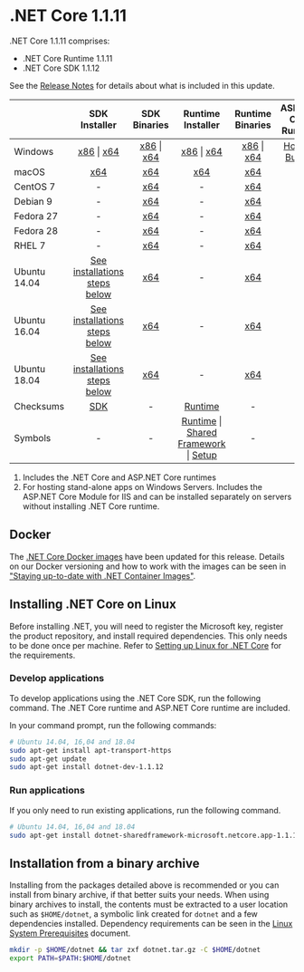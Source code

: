 # .NET Core 1.1.11

.NET Core 1.1.11 comprises:

* .NET Core Runtime 1.1.11
* .NET Core SDK 1.1.12

See the [Release Notes](https://github.com/dotnet/core/blob/main/release-notes/1.1/1.1.11/1.1.11.md) for details about what is included in this update.

|           | SDK Installer                                   | SDK Binaries                            | Runtime Installer                                        | Runtime Binaries                                 | ASP.NET Core Runtime           |
| --------- | :------------------------------------------:     | :----------------------:                 | :---------------------------:                            | :-------------------------:                      | :-----------------:            |
| Windows   | [x86][dotnet-dev-win-x86.exe] \| [x64][dotnet-dev-win-x64.exe] | [x86][dotnet-dev-win-x86.zip] \| [x64][dotnet-dev-win-x64.zip] | [x86][dotnet-win-x86.exe] \| [x64][dotnet-win-x64.exe] | [x86][dotnet-win-x86.zip] \| [x64][dotnet-win-x64.zip] | [Hosting Bundle][DotNetCore-WindowsHosting.exe] |
| macOS     | [x64][dotnet-dev-osx-x64.pkg]  | [x64][dotnet-dev-osx-x64.tar.gz]     | [x64][dotnet-osx-x64.pkg] | [x64][dotnet-osx-x64.tar.gz] | - |
| CentOS 7  | - | [x64][dotnet-dev-centos-x64.tar.gz] | - | [x64][dotnet-centos-x64.tar.gz]  | - |
| Debian 9  | - | [x64][dotnet-dev-debian.9-x64.tar.gz] | - | [x64][dotnet-debian.9-x64.tar.gz]  | - |
| Fedora 27   | -                                                | [x64][dotnet-dev-fedora.27-x64.tar.gz] | -                                                        | [x64][dotnet-fedora.27-x64.tar.gz] | - |
| Fedora 28   | -                                                | [x64][dotnet-dev-fedora.28-x64.tar.gz] | -                                                        | [x64][dotnet-fedora.28-x64.tar.gz] | - |
| RHEL 7    | -                                                | [x64][dotnet-dev-rhel-x64.tar.gz]                    | -                                                        | [x64][dotnet-rhel-x64.tar.gz] | - |
| Ubuntu 14.04 | [See installations steps below](#installing-net-core-on-linux)   | [x64][dotnet-dev-ubuntu-x64.tar.gz]       | - | [x64][dotnet-ubuntu-x64.tar.gz] | - |
| Ubuntu 16.04 | [See installations steps below](#installing-net-core-on-linux)   | [x64][dotnet-dev-ubuntu.16.04-x64.tar.gz] | - | [x64][dotnet-ubuntu.16.04-x64.tar.gz] | - |
| Ubuntu 18.04 | [See installations steps below](#installing-net-core-on-linux)   | [x64][dotnet-dev-ubuntu.18.04-x64.tar.gz] | - | [x64][dotnet-ubuntu.18.04-x64.tar.gz] | - |
| Checksums | [SDK][checksums-sdk]                             | -                                        | [Runtime][checksums-runtime]                             | - | - |
| Symbols   | -                                                | -                                        | [Runtime][coreclr-symbols.zip] \| [Shared Framework][corefx-symbols.zip] \| [Setup][core-setup-symbols.zip] | - | - |

1. Includes the .NET Core and ASP.NET Core runtimes
2. For hosting stand-alone apps on Windows Servers. Includes the ASP.NET Core Module for IIS and can be installed separately on servers without installing .NET Core runtime.

## Docker

The [.NET Core Docker images](https://hub.docker.com/r/microsoft/dotnet/) have been updated for this release. Details on our Docker versioning and how to work with the images can be seen in ["Staying up-to-date with .NET Container Images"](https://devblogs.microsoft.com/dotnet/staying-up-to-date-with-net-container-images/).

## Installing .NET Core on Linux

Before installing .NET, you will need to register the Microsoft key, register the product repository, and install required dependencies. This only needs to be done once per machine. Refer to [Setting up Linux for .NET Core][linux-setup] for the requirements.

### Develop applications

To develop applications using the .NET Core SDK, run the following command. The .NET Core runtime and ASP.NET Core runtime are included.

In your command prompt, run the following commands:

```bash
# Ubuntu 14.04, 16,04 and 18.04
sudo apt-get install apt-transport-https
sudo apt-get update
sudo apt-get install dotnet-dev-1.1.12
```

### Run applications

If you only need to run existing applications, run the following command.

```bash
# Ubuntu 14.04, 16,04 and 18.04
sudo apt-get install dotnet-sharedframework-microsoft.netcore.app-1.1.11
```

## Installation from a binary archive

Installing from the packages detailed above is recommended or you can install from binary archive, if that better suits your needs. When using binary archives to install, the contents must be extracted to a user location such as `$HOME/dotnet`, a symbolic link created for `dotnet` and a few dependencies installed.
Dependency requirements can be seen in the [Linux System Prerequisites](https://github.com/dotnet/core/blob/main/Documentation/linux.md) document.

```bash
mkdir -p $HOME/dotnet && tar zxf dotnet.tar.gz -C $HOME/dotnet
export PATH=$PATH:$HOME/dotnet
```

[dotnet-debian.9-x64.tar.gz]: https://download.visualstudio.microsoft.com/download/pr/e31e3367-6b98-4d1b-9862-a9a63e1c7dc7/88a96cb53c7f01e39e8d3f6d7542921a/dotnet-debian.9-x64.1.1.11.tar.gz
[dotnet-ubuntu.18.04-x64.tar.gz]: https://download.visualstudio.microsoft.com/download/pr/ad22fcf6-8e22-4a4a-9dc1-8b62196190b3/2a6cb070de5831a13cdff5ec43ceaade/dotnet-ubuntu.18.04-x64.1.1.11.tar.gz
[dotnet-centos-x64.tar.gz]: https://download.visualstudio.microsoft.com/download/pr/dff4449f-59c0-47c3-9fbd-fee92af25363/c9732b96c6c81cc66e3aacd782a7eafb/dotnet-centos-x64.1.1.11.tar.gz
[dotnet-fedora.27-x64.tar.gz]: https://download.visualstudio.microsoft.com/download/pr/4597de53-759b-4acd-8620-7696bf3907be/f9db799e66151d0b5cd1e27d2d2259f4/dotnet-fedora.27-x64.1.1.11.tar.gz
[dotnet-fedora.28-x64.tar.gz]: https://download.visualstudio.microsoft.com/download/pr/8c8dd0e9-3869-46c6-a92d-d96c1f4e8abf/b9c4110cb9670d3993ce314db2e16659/dotnet-fedora.28-x64.1.1.11.tar.gz
[dotnet-osx-x64.pkg]: https://download.visualstudio.microsoft.com/download/pr/2191ed67-c279-4f29-ac0a-5864b2566c10/be632d6dda5f1c6f26ab7c434538ecb6/dotnet-osx-x64.1.1.11.pkg
[dotnet-osx-x64.tar.gz]: https://download.visualstudio.microsoft.com/download/pr/a3418849-3fac-4c6d-a170-2f6e8b0a4639/91ba64ea0e4b003903d1240fd51a40f9/dotnet-osx-x64.1.1.11.tar.gz
[dotnet-rhel-x64.tar.gz]: https://download.visualstudio.microsoft.com/download/pr/fb2e3c21-9ae0-4e4b-a214-5e1cb1508cfa/30168f9f93fbc59d5a52242cb53253c3/dotnet-rhel-x64.1.1.11.tar.gz
[dotnet-ubuntu-x64.tar.gz]: https://download.visualstudio.microsoft.com/download/pr/8dc8c129-0fff-4f6e-9794-dace60b4d0ca/171b94583982ddbb5db52c4c101be0de/dotnet-ubuntu-x64.1.1.11.tar.gz
[dotnet-ubuntu.16.04-x64.tar.gz]: https://download.visualstudio.microsoft.com/download/pr/fea9884d-7f74-4b23-98c5-0c57b9ed7e92/c909109068c645e62b1218f2e8f90180/dotnet-ubuntu.16.04-x64.1.1.11.tar.gz
[dotnet-win-x64.exe]: https://download.visualstudio.microsoft.com/download/pr/dd13fbf3-66c4-4255-b8da-ad75027b74eb/eced2eb2d3a3ccdd71a11a9099d7428d/dotnet-win-x64.1.1.11.exe
[dotnet-win-x64.zip]: https://download.visualstudio.microsoft.com/download/pr/0f63342c-d030-4ff4-a0ed-e2dda4a76606/0453cb61560044a4e250da5f8e9e012f/dotnet-win-x64.1.1.11.zip
[dotnet-win-x86.exe]: https://download.visualstudio.microsoft.com/download/pr/17a28d45-1fcf-4429-a58f-5d25cfb0438d/5be192dd06279223d08b6367a5215aad/dotnet-win-x86.1.1.11.exe
[dotnet-win-x86.zip]: https://download.visualstudio.microsoft.com/download/pr/c5a635f3-2234-4fb3-a7e4-1e2831898f1c/b210573eaa206aa8c4460c18d8e7b549/dotnet-win-x86.1.1.11.zip
[DotNetCore-WindowsHosting.exe]: https://download.visualstudio.microsoft.com/download/pr/3c1eea43-d933-414e-97bd-3b382f57a78c/7bad96a7fbee33cd15e210090e5413cc/dotnetcore.1.0.14_1.1.11-windowshosting.exe
[dotnet-dev-debian.9-x64.tar.gz]: https://download.visualstudio.microsoft.com/download/pr/d16f339b-a10e-40ea-9cb7-506cc3f3ffd8/f9d8fadd4959752ac9f6a07d842ba079/dotnet-dev-debian.9-x64.1.1.12.tar.gz
[dotnet-dev-centos-x64.tar.gz]: https://download.visualstudio.microsoft.com/download/pr/09aedb07-8a94-46ff-a918-c6473515bf55/ca71af8d4eb09739a3c9a857a07a759c/dotnet-dev-centos-x64.1.1.12.tar.gz
[dotnet-dev-fedora.27-x64.tar.gz]: https://download.visualstudio.microsoft.com/download/pr/39252331-fe25-4a60-93bf-ce539e845486/4460d21b02eb3192227ebf380fbf02c1/dotnet-dev-fedora.27-x64.1.1.12.tar.gz
[dotnet-dev-fedora.28-x64.tar.gz]: https://download.visualstudio.microsoft.com/download/pr/bcf335f2-42de-4838-bf14-e0332c071133/e065915283c0c4e7d37f2f63c4db6d20/dotnet-dev-fedora.28-x64.1.1.12.tar.gz
[dotnet-dev-osx-x64.pkg]: https://download.visualstudio.microsoft.com/download/pr/88dddec3-3f0d-4ee9-acdd-0b63953662ec/4f20e4ddf864a685b7bea02ad83b5a0d/dotnet-dev-osx-x64.1.1.12.pkg
[dotnet-dev-osx-x64.tar.gz]: https://download.visualstudio.microsoft.com/download/pr/29ae1d6c-7fa5-4c1d-8422-296d3a2caf78/46279fdc51ebd3b2ece9ef2af52e0a2a/dotnet-dev-osx-x64.1.1.12.tar.gz
[dotnet-dev-rhel-x64.tar.gz]: https://download.visualstudio.microsoft.com/download/pr/b22b80de-2ff5-4f5a-8e20-0065a06ee77f/e8efffdf356501f6523c77661acb17c1/dotnet-dev-rhel-x64.1.1.12.tar.gz
[dotnet-dev-ubuntu-x64.tar.gz]: https://download.visualstudio.microsoft.com/download/pr/bf80af6a-4d6f-42c0-963b-4b121168617a/b47616e8578d4add910c6f8a612ae2b3/dotnet-dev-ubuntu-x64.1.1.12.tar.gz
[dotnet-dev-ubuntu.16.04-x64.tar.gz]: https://download.visualstudio.microsoft.com/download/pr/83fa051b-10fb-482c-9fc8-c010eebfb4be/477b619412116db67e9e74284ba6dee3/dotnet-dev-ubuntu.16.04-x64.1.1.12.tar.gz
[dotnet-dev-ubuntu.18.04-x64.tar.gz]: https://download.visualstudio.microsoft.com/download/pr/9154931b-2255-488f-8b06-a1d501dfc413/81cb4c1af6f42e0d2da959b70502a057/dotnet-dev-ubuntu.18.04-x64.1.1.12.tar.gz
[dotnet-dev-win-x64.exe]: https://download.visualstudio.microsoft.com/download/pr/2b8cbc07-4204-407d-ad2f-a59003467bdb/b7629786a40ad753bd0851c5707100f0/dotnet-dev-win-x64.1.1.12.exe
[dotnet-dev-win-x64.zip]: https://download.visualstudio.microsoft.com/download/pr/8d6e2375-2ba7-4126-b5b7-3228004b7f41/b8894d02f002d2b77f72e6abb899c02e/dotnet-dev-win-x64.1.1.12.zip
[dotnet-dev-win-x86.exe]: https://download.visualstudio.microsoft.com/download/pr/44629511-68f9-4524-9714-bc8f078522d0/bf4ebced2c77278af84c11949b5baa96/dotnet-dev-win-x86.1.1.12.exe
[dotnet-dev-win-x86.zip]: https://download.visualstudio.microsoft.com/download/pr/38e6233f-10ce-4607-9220-74e2fa8b07f5/247a2c16a3cb8d2aa8a110b17ebf6be3/dotnet-dev-win-x86.1.1.12.zip
[core-setup-symbols.zip]: https://download.visualstudio.microsoft.com/download/pr/9f240884-b588-40f6-831d-520ea6aa30f7/79fe8d1fad809d2f5279e8be29e99dad/core-setup-1.1.11-symbols.zip
[coreclr-symbols.zip]: https://download.visualstudio.microsoft.com/download/pr/4b263964-eb05-47a0-b06d-a317f24b1761/666a816963eb785311a2d167526c106b/coreclr-1.1.11-symbols.zip
[corefx-symbols.zip]: https://download.visualstudio.microsoft.com/download/pr/fea552c2-723e-4214-afba-39c9416bbc22/d4b83089232f6d2e26b556d87ff2cc0b/corefx-1.1.11-symbols.zip

[checksums-runtime]: https://builds.dotnet.microsoft.com/dotnet/checksums/1.1.11-runtime-sha.txt
[checksums-sdk]: https://builds.dotnet.microsoft.com/dotnet/checksums/1.1.12-sdk-sha.txt

[linux-setup]: https://github.com/dotnet/core/blob/main/Documentation/linux.md

